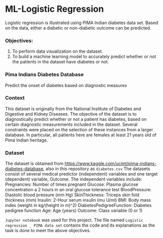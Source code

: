 # ML-Logistic Regression
Logistic regression is illustrated using PIMA Indian diabetes data set. Based on the data, either a diabetic or non-diabetic outcome can be predicted. 

### Objectives: 
1.	To perform data visualization on the dataset.
2.	To build a machine learning model to accurately predict whether or not the patients in the dataset have diabetes or not.

### Pima Indians Diabetes Database
Predict the onset of diabetes based on diagnostic measures

### Context
This dataset is originally from the National Institute of Diabetes and Digestive and Kidney Diseases. The objective of the dataset is to diagnostically predict whether or not a patient has diabetes, based on certain diagnostic measurements included in the dataset. Several constraints were placed on the selection of these instances from a larger database. In particular, all patients here are females at least 21 years old of Pima Indian heritage.

### Dataset
The dataset is obtained from https://www.kaggle.com/uciml/pima-indians-diabetes-database, also in this repository as `diabetes.csv`
The datasets consist of several medical predictor (independent) variables and one target (dependent) variable, Outcome. 
The independent variables include: 
Pregnancies: Number of times pregnant
Glucose: Plasma glucose concentration a 2 hours in an oral glucose tolerance test
BloodPressure: Diastolic blood pressure (mm Hg)
SkinThickness: Triceps skin fold thickness (mm)
Insulin: 2-Hour serum insulin (mu U/ml)
BMI: Body mass index (weight in kg/(height in m)^2)
DiabetesPedigreeFunction: Diabetes pedigree function
Age: Age (years)
Outcome: Class variable (0 or 1)

`Jupyter notebook` was used for this project. The file named `Logistic regression _ PIMA data set` contains the code and its explanations as the task is done to meet the above objectives.
